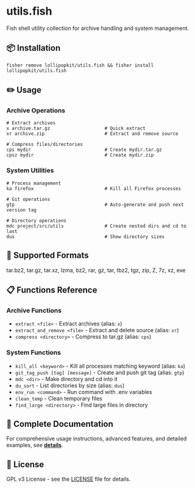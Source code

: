 # utils.fish

Fish shell utility collection for archive handling and system management.

## 📦 Installation

```fish
fisher remove lollipopkit/utils.fish && fisher install lollipopkit/utils.fish
```

## ✏️ Usage

### Archive Operations

```fish
# Extract archives
x archive.tar.gz                    # Quick extract
xr archive.zip                      # Extract and remove source

# Compress files/directories
cps mydir                           # Create mydir.tar.gz
cpsz mydir                          # Create mydir.zip
```

### System Utilities

```fish
# Process management
ka firefox                          # Kill all Firefox processes

# Git operations  
gtp                                 # Auto-generate and push next version tag

# Directory operations
mdc project/src/utils               # Create nested dirs and cd to last
dus                                 # Show directory sizes
```

## 🔧 Supported Formats

tar.bz2, tar.gz, tar.xz, lzma, bz2, rar, gz, tar, tbz2, tgz, zip, Z, 7z, xz, exe

## 📋 Functions Reference

### Archive Functions

- `extract <file>` - Extract archives (alias: `x`)
- `extract_and_remove <file>` - Extract and delete source (alias: `xr`)
- `compress <directory>` - Compress to tar.gz (alias: `cps`)

### System Functions

- `kill_all <keyword>` - Kill all processes matching keyword (alias: `ka`)
- `git_tag_push [tag] [message]` - Create and push git tag (alias: `gtp`)
- `mdc <dir>` - Make directory and cd into it
- `du_sort` - List directories by size (alias: `dus`)
- `env_run <command>` - Run command with .env variables
- `clean_temp` - Clean temporary files
- `find_large <directory>` - Find large files in directory

## 📖 Complete Documentation

For comprehensive usage instructions, advanced features, and detailed examples, see **[details](DETAILS.md)**.

## 📄 License

GPL v3 License - see the [LICENSE](LICENSE) file for details.
